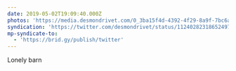 ```yaml
---
date: 2019-05-02T19:09:40.000Z
photos: 'https://media.desmondrivet.com/0_3ba15f4d-4392-4f29-8a9f-7bc6a6da6b44.jpg'
syndication: 'https://twitter.com/desmondrivet/status/1124028231865249794'
mp-syndicate-to:
  - 'https://brid.gy/publish/twitter'
---
```


Lonely barn  
